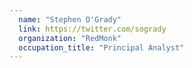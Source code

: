 ```yaml
---
  name: "Stephen O'Grady"
  link: https://twitter.com/sogrady
  organization: "RedMonk"
  occupation_title: "Principal Analyst"
---
```

